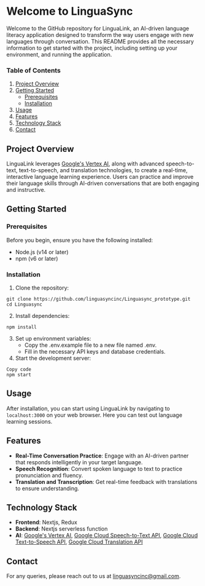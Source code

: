 # Welcome to LinguaSync

Welcome to the GitHub repository for LinguaLink, an AI-driven language literacy application designed to transform the way users engage with new languages through conversation. This README provides all the necessary information to get started with the project, including setting up your environment, and running the application.

### Table of Contents

1. [Project Overview](https://github.com/linguasync/linguasync_prototype/edit/main/README.md#project-overview)
2. [Getting Started](https://github.com/linguasync/linguasync_prototype/edit/main/README.md#getting-started)
   - [Prerequisites](https://github.com/linguasync/linguasync_prototype/edit/main/README.md#prerequisites)
   - [Installation](https://github.com/linguasync/linguasync_prototype/edit/main/README.md#installation)
3. [Usage](https://github.com/linguasync/linguasync_prototype/edit/main/README.md#usage)
4. [Features](https://github.com/linguasync/linguasync_prototype/edit/main/README.md#features)
5. [Technology Stack](https://github.com/linguasync/linguasync_prototype/edit/main/README.md#technology-stack)
6. [Contact](https://github.com/linguasync/linguasync_prototype/edit/main/README.md#contact)

## Project Overview

LinguaLink leverages [Google's Vertex AI](https://cloud.google.com/vertex-ai/docs), along with advanced speech-to-text, text-to-speech, and translation technologies, to create a real-time, interactive language learning experience. Users can practice and improve their language skills through AI-driven conversations that are both engaging and instructive.

## Getting Started

### Prerequisites

Before you begin, ensure you have the following installed:

- Node.js (v14 or later)
- npm (v6 or later)


### Installation

1. Clone the repository:
```
git clone https://github.com/linguasyncinc/Linguasync_prototype.git
cd Linguasync
```
2. Install dependencies:
```
npm install
```
3. Set up environment variables:
   - Copy the .env.example file to a new file named .env.
   - Fill in the necessary API keys and database credentials.
4. Start the development server:
```
Copy code
npm start
```
## Usage

After installation, you can start using LinguaLink by navigating to `localhost:3000` on your web browser. Here you can test out language learning sessions.

## Features

- **Real-Time Conversation Practice**: Engage with an AI-driven partner that responds intelligently in your target language.
- **Speech Recognition**: Convert spoken language to text to practice pronunciation and fluency.
- **Translation and Transcription**: Get real-time feedback with translations to ensure understanding.

## Technology Stack

- **Frontend**: Nextjs, Redux
- **Backend**: Nextjs serverless function
- **AI**: [Google's Vertex AI](https://cloud.google.com/vertex-ai/docs), [Google Cloud Speech-to-Text API](https://cloud.google.com/speech-to-text/docs), [Google Cloud Text-to-Speech API](https://cloud.google.com/text-to-speech/docs), [Google Cloud Translation API](https://cloud.google.com/translate/docs/reference/api-overview)


## Contact

For any queries, please reach out to us at linguasyncinc@gmail.com.

